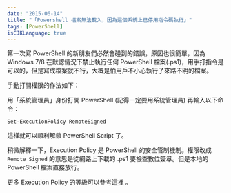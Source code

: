 ```yaml
---
date: "2015-06-14"
title: "「Powershell 檔案無法載入，因為這個系統上已停用指令碼執行」"
tags: [PowerShell]
isCJKLanguage: true
---
```


第一次寫 PowerShell 的新朋友們必然會碰到的錯誤，原因也很簡單，因為 Windows 7/8 在默認情況下禁止執行任何 PowerShell 檔案(.ps1)，用手打指令是可以的，但是寫成檔案就不行，大概是怕用戶不小心執行了來路不明的檔案。

手動打開權限的作法如下：

用「系統管理員」身份打開 PowerShell (記得一定要用系統管理員) 再輸入以下命令：

```code
Set-ExecutionPolicy RemoteSigned
```

這樣就可以順利解鎖 PowerShell Script 了。

稍微解釋一下，Execution Policy 是 PowerShell 的安全管制機制。權限改成 `Remote Signed` 的意思是從網路上下載的 .ps1 要檢查數位簽章。但是本地的 PowerShell 檔案直接放行。

更多 Execution Policy 的等級可以參考[這裡][0] 。

[0]: http://gelis-dotnet.blogspot.tw/2010/10/win72008-server-powershell.html